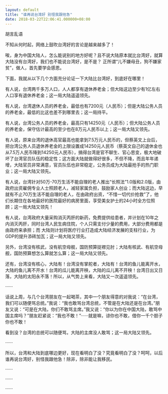 ```yaml
---
layout: default
title: "谁再说台湾好 别怪我跟他急"
date: 2018-03-22T22:06:41.000000+08:00
---
```


胡言乱语

不知从何时起，网络上鼓吹台湾好的言论是越来越多了！

唉，身为中国大陆人，怎么能说别的地方好呢？且不说大陆原本就比台湾好，就算大陆没有台湾好，我们也不能说台湾好，是不是？ 正所谓“儿不嫌母丑，狗不嫌家贫”，做人，首先要学会感恩。

下面，我就从以下几个方面充分论证一下大陆比台湾好，到底好在哪里！

有人说，台湾两千多万人口，人人都享有退休养老金；但大陆这边至少有1亿左右人口享有退休养老金；这一局大陆遥遥领先。

有人说，台湾退休人员的养老金，最低也有7200元（人民币）；但是大陆公务人员的养老金，最低的比这也差不到哪里去；这一局持平。

有人说，台湾公务人员的养老金，最高只有14250元（人民币）；但大陆公务人员的养老金，保守估计最高的至少也在8万元人民币以上；这一局大陆又领先。

有人说，原来台湾的退休高官最高也能拿到7.5万元人民币的，但蔡英文上台后，把台湾公务人员退休养老金的上限设置成14250元人民币（蔡英文自己的退休金也从7.5万人民币降到14250元人民币），搞得台湾是官不聊生、官心思变，极大地破坏了台湾官员队伍的稳定性；这方面大陆就做得好很多，不但不降，而且年年递增，大陆官员非常满意，官员队伍也非常稳定，公务员成为大陆最抢手的热门职业；这一局大陆又领先。

有人说，台湾针对50万-70万生活不能自理的老人推出“长照法”1.0版和2.0版，由政府出资雇佣专业人士照顾老人，减轻家属负担，鼓励家人创业；而大陆这边，早就有不止70万生活不能自理的老人，在由政府出资，“不惜一切代价抢救”了，他们长期住在各地最好的医院最好的病房里面，享受美女护士的24小时全方位照顾；这一局大陆又领先！

有人说，台湾政府大量采购消灭丙肝的新药，免费提供给患者，并计划在10年之内消灭丙肝，同时台湾人民生病住院，个人只需支付少量的费用，大部分费用都是由政府来承担；而 大陆则计划将医疗行业打造成大陆经济发展的支柱行业，为GDP的提升添砖加瓦；这一局大陆又领先。

另外，台湾没有核武，没有航空母舰，国防预算捉襟见肘；大陆有核武、有航空母舰，国防预算想怎么算就怎么算；这一局大陆又领先。

还有，台湾没有核心，大陆有！台湾没有掌舵者，大陆有！台湾的鱼儿能离开水，大陆的鱼儿离不开水！台湾的瓜儿能离开秧，大陆的瓜儿离不开秧！台湾日出又日落，大陆的太阳永不落！所以，从气势上来看，大陆又一次遥遥领先。


······


话说上周，与几个台湾朋友在一起喝茶，其中一个朋友得意的对我说：“在台湾，我们可以随便骂总统。”我说：“我也敢骂台湾总统，不管是在大陆还是在台湾。”朋友又说：“可是在大陆，你们不敢骂主席。”我又说：“你以为你在中国大陆，敢骂中国主席吗？”朋友赶紧说：“我也不敢！”······就是嘛，谅你也不敢，借你一千个胆子你也不敢！

看到没？台湾的总统可以随便骂，大陆的主席没人敢骂；这一局大陆又领先。

······

所以，台湾和大陆到底哪边更好，现在看明白了没？究竟看明白了没？呵呵，以后谁再说台湾好，别怪我跟他急！除非，除非能让我移民。

······


······


······

